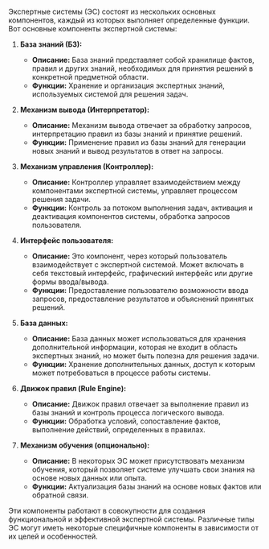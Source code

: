 Экспертные системы (ЭС) состоят из нескольких основных компонентов, каждый из которых выполняет определенные функции. Вот основные компоненты экспертной системы:

1. **База знаний (БЗ):**
   - **Описание:** База знаний представляет собой хранилище фактов, правил и других знаний, необходимых для принятия решений в конкретной предметной области.
   - **Функции:** Хранение и организация экспертных знаний, используемых системой для решения задач.

2. **Механизм вывода (Интерпретатор):**
   - **Описание:** Механизм вывода отвечает за обработку запросов, интерпретацию правил из базы знаний и принятие решений.
   - **Функции:** Применение правил из базы знаний для генерации новых знаний и вывод результатов в ответ на запросы.

3. **Механизм управления (Контроллер):**
   - **Описание:** Контроллер управляет взаимодействием между компонентами экспертной системы, управляет процессом решения задачи.
   - **Функции:** Контроль за потоком выполнения задач, активация и деактивация компонентов системы, обработка запросов пользователя.

4. **Интерфейс пользователя:**
   - **Описание:** Это компонент, через который пользователь взаимодействует с экспертной системой. Может включать в себя текстовый интерфейс, графический интерфейс или другие формы ввода/вывода.
   - **Функции:** Предоставление пользователю возможности ввода запросов, предоставление результатов и объяснений принятых решений.

5. **База данных:**
   - **Описание:** База данных может использоваться для хранения дополнительной информации, которая не входит в область экспертных знаний, но может быть полезна для решения задачи.
   - **Функции:** Хранение дополнительных данных, доступ к которым может потребоваться в процессе работы системы.

6. **Движок правил (Rule Engine):**
   - **Описание:** Движок правил отвечает за выполнение правил из базы знаний и контроль процесса логического вывода.
   - **Функции:** Обработка условий, сопоставление фактов, выполнение действий, определенных в правилах.

7. **Механизм обучения (опционально):**
   - **Описание:** В некоторых ЭС может присутствовать механизм обучения, который позволяет системе улучшать свои знания на основе новых данных или опыта.
   - **Функции:** Актуализация базы знаний на основе новых фактов или обратной связи.

Эти компоненты работают в совокупности для создания функциональной и эффективной экспертной системы. Различные типы ЭС могут иметь некоторые специфичные компоненты в зависимости от их целей и особенностей.